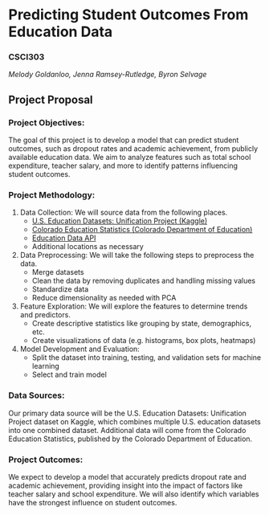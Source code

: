 # Predicting Student Outcomes From Education Data
### CSCI303 
*Melody Goldanloo, Jenna Ramsey-Rutledge, Byron Selvage*

## Project Proposal
### Project Objectives:
The goal of this project is to develop a model that can predict student outcomes, such as dropout rates and academic achievement, from publicly available education data. We aim to analyze features such as total school expenditure, teacher salary, and more to identify patterns influencing student outcomes. 
### Project Methodology:
1. Data Collection: We will source data from the following places.
    - [U.S. Education Datasets: Unification Project (Kaggle)](https://www.kaggle.com/datasets/noriuk/us-education-datasets-unification-project)
   - [Colorado Education Statistics (Colorado Department of Education)](https://www.cde.state.co.us/cdereval)
   - [Education Data API](https://educationdata.urban.org/data-explorer)
   - Additional locations as necessary
2. Data Preprocessing: We will take the following steps to preprocess the data.
   - Merge datasets
   - Clean the data by removing duplicates and handling missing values
   - Standardize data
   - Reduce dimensionality as needed with PCA
3. Feature Exploration: We will explore the features to determine trends and predictors.
   - Create descriptive statistics like grouping by state, demographics, etc.
   - Create visualizations of data (e.g. histograms, box plots, heatmaps) 
4. Model Development and Evaluation:
   - Split the dataset into training, testing, and validation sets for machine learning
   - Select and train model
### Data Sources:
Our primary data source will be the U.S. Education Datasets: Unification Project dataset on Kaggle, which combines multiple U.S. education datasets into one combined dataset. Additional data will come from the Colorado Education Statistics, published by the Colorado Department of Education. 
### Project Outcomes:
We expect to develop a model that accurately predicts dropout rate and academic achievement, providing insight into the impact of factors like teacher salary and school expenditure. We will also identify which variables have the strongest influence on student outcomes.